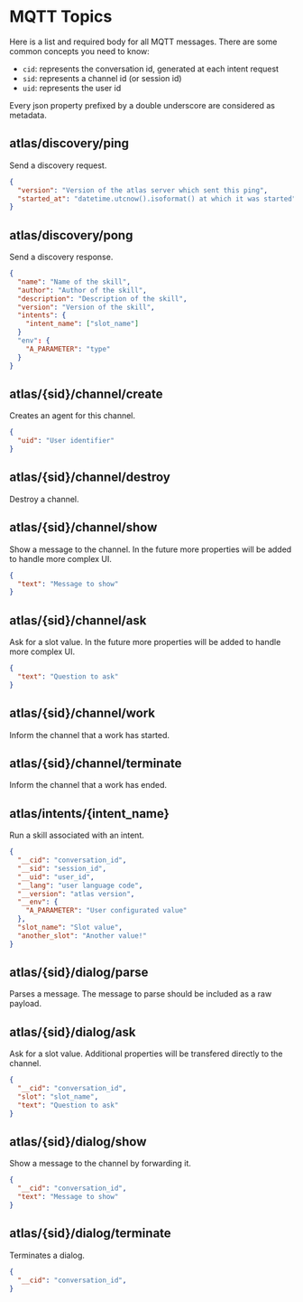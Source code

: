 MQTT Topics
===

Here is a list and required body for all MQTT messages. There are some common concepts you need to know:

- `cid`: represents the conversation id, generated at each intent request
- `sid`: represents a channel id (or session id)
- `uid`: represents the user id

Every json property prefixed by a double underscore are considered as metadata.

## atlas/discovery/ping

Send a discovery request.

```json
{
  "version": "Version of the atlas server which sent this ping",
  "started_at": "datetime.utcnow().isoformat() at which it was started"
}
```

## atlas/discovery/pong

Send a discovery response.

```json
{
  "name": "Name of the skill",
  "author": "Author of the skill",
  "description": "Description of the skill",
  "version": "Version of the skill",
  "intents": {
    "intent_name": ["slot_name"]
  }
  "env": {
    "A_PARAMETER": "type"
  }
}
```

## atlas/{sid}/channel/create

Creates an agent for this channel.

```json
{
  "uid": "User identifier"
}
```

## atlas/{sid}/channel/destroy

Destroy a channel.

## atlas/{sid}/channel/show

Show a message to the channel. In the future more properties will be added to handle more complex UI.

```json
{
  "text": "Message to show"
}
```

## atlas/{sid}/channel/ask

Ask for a slot value. In the future more properties will be added to handle more complex UI.

```json
{
  "text": "Question to ask"
}
```

## atlas/{sid}/channel/work

Inform the channel that a work has started.

## atlas/{sid}/channel/terminate

Inform the channel that a work has ended.

## atlas/intents/{intent_name}

Run a skill associated with an intent.

```json
{
  "__cid": "conversation_id",
  "__sid": "session_id",
  "__uid": "user_id",
  "__lang": "user language code",
  "__version": "atlas version",
  "__env": {
    "A_PARAMETER": "User configurated value"
  },
  "slot_name": "Slot value",
  "another_slot": "Another value!"
}
```

## atlas/{sid}/dialog/parse

Parses a message. The message to parse should be included as a raw payload.

## atlas/{sid}/dialog/ask

Ask for a slot value. Additional properties will be transfered directly to the channel.

```json
{
  "__cid": "conversation_id",
  "slot": "slot_name",
  "text": "Question to ask"
}
```

## atlas/{sid}/dialog/show

Show a message to the channel by forwarding it.

```json
{
  "__cid": "conversation_id",
  "text": "Message to show"
}
```

## atlas/{sid}/dialog/terminate

Terminates a dialog.

```json
{
  "__cid": "conversation_id",
}
```